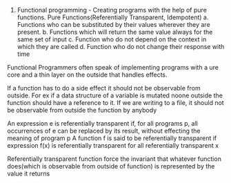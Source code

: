 1. Functional programming - Creating programs with the help of pure functions. 
 Pure Functions(Referentially Transparent, Idempotent) 
 a. Functions who can be substituted by their values wherever they are present.
  b. Functions which will return the same value always for the same set of input 
  c. Function who do not depend on the context in which they are called
  d. Function who do not change their response with time
  
  Functional Programmers often speak of implementing programs with a ure core and a thin layer on the outside that handles effects.
  
  If a function has to do a side effect it should not be observable from outside. For ex if a data structure of a variable is mutated noone outside the function should have a reference
  to it. If we are writing to a file, it should not be observable from outside the function by anybody
  
  
  
  
  An expression e is referentially transparent if, for all programs p, all occurrences of e can be replaced by its result, without effecting the meaning of program p
  A function f is said to be referentially transparent if expression f(x) is referentially transparent for all referentially transparent x
   
   
   Referentially transparent function force the invariant that whatever function does(which is observable from outside of function) is represented by the value it returns 